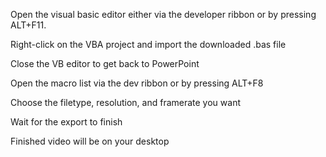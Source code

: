Open the visual basic editor either via the developer ribbon or by pressing ALT+F11.

Right-click on the VBA project and import the downloaded .bas file

Close the VB editor to get back to PowerPoint

Open the macro list via the dev ribbon or by pressing ALT+F8

Choose the filetype, resolution, and framerate you want

Wait for the export to finish

Finished video will be on your desktop
